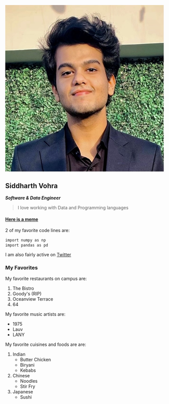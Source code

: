 ![](B6F18ACA-9A71-4BCD-A4D5-CDEAA24F5A48_1_201_a.jpeg)
## Siddharth Vohra
***Software & Data Engineer***
> I love working with Data and Programming languages

#### [Here is a meme](meme.jpg)

2 of my favorite code lines are:
```
import numpy as np
import pandas as pd
```

I am also fairly active on [Twitter](https://www.twitter.com/siddvoh)

### My Favorites

My favorite restaurants on campus are:
1. The Bistro
2. Goody's (RIP)
3. Oceanview Terrace
4. 64

My favorite music artists are:
* 1975
* Lauv
* LANY
  
My favorite cuisines and foods are are:
1. Indian
   - Butter Chicken
   - Biryani
   - Kebabs
2. Chinese
   - Noodles
   - Stir Fry
3. Japanese
   - Sushi